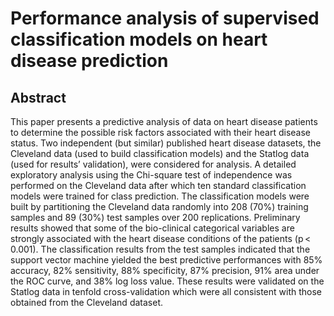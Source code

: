 # Performance analysis of supervised classification models on heart disease prediction


## Abstract

This paper presents a predictive analysis of data on heart disease patients to determine the possible risk factors associated with their heart disease status. Two independent (but similar) published heart disease datasets, the Cleveland data (used to build classification models) and the Statlog data (used for results’ validation), were considered for analysis. A detailed exploratory analysis using the Chi-square test of independence was performed on the Cleveland data after which ten standard classification models were trained for class prediction. The classification models were built by partitioning the Cleveland data randomly into $208$ ($70$%) training samples and $89$ ($30$%) test samples over $200$ replications. Preliminary results showed that some of the bio-clinical categorical variables are strongly associated with the heart disease conditions of the patients (p < $0.001$). The classification results from the test samples indicated that the support vector machine yielded the best predictive performances with $85$% accuracy, $82$% sensitivity, $88$% specificity, $87$% precision, $91$% area under the ROC curve, and $38$% log loss value. These results were validated on the Statlog data in tenfold cross-validation which were all consistent with those obtained from the Cleveland dataset.

